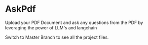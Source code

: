 # AskPdf
Upload your PDF Document and ask any questions from the PDF by leveraging the power of LLM's and langchain

Switch to Master Branch to see all the project files.
